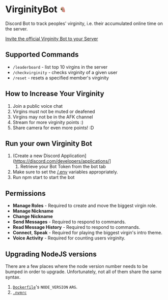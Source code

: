 # VirginityBot <img alt="logo" src="assets/logo.png" height="20rem" />

Discord Bot to track peoples' virginity, i.e. their accumulated online time on the server.

[Invite the official Virginity Bot to your Server](https://discord.com/api/oauth2/authorize?client_id=943974476469645333&permissions=2452817936&scope=bot)

## Supported Commands

-   `/leaderboard` - list top 10 virgins in the server
-   `/checkvirginity` - checks virginity of a given user
-   `/reset` - resets a specified member's virginity

## How to Increase Your Virginity

1. Join a public voice chat
1. Virgins must not be muted or deafened
1. Virgins may not be in the AFK channel
1. Stream for more virginity points :)
1. Share camera for even more points! :D

## Run your own Virginity Bot

1. (Create a new Discord Application](https://discord.com/developers/applications/]
    1. Retrieve your Bot Token from the bot tab
2. Make sure to set the [/.env](/.env) variables appropriately.
3. Run npm start to start the bot

## Permissions

-   **Manage Roles** - Required to create and move the biggest virgin role.
-   **Manage Nickname**
-   **Change Nickname**
-   **Send Messages** - Required to respond to commands.
-   **Read Message History** - Required to respond to commands.
-   **Connect**, **Speak** - Required for playing the biggest virgin's intro theme.
-   **Voice Activity** - Required for counting users virginity.

## Upgrading NodeJS versions

There are a few places where the node version number needs to be bumped in order to upgrade. Unfortunately, not all of them share the same syntax.

1. [`Dockerfile`](/Dockerfile)'s `NODE_VERSION` `ARG`.
1. [`.nvmrc`](/.nvmrc)
